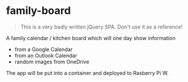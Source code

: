 # family-board

> This is a very badly written jQuery SPA. Don't use it as a reference!

A family calendar / kitchen board which will one day show information

- from a Google Calendar
- from an Outlook Calendar
- random images from OneDrive

The app will be put into a container and deployed to Rasberry Pi W.
